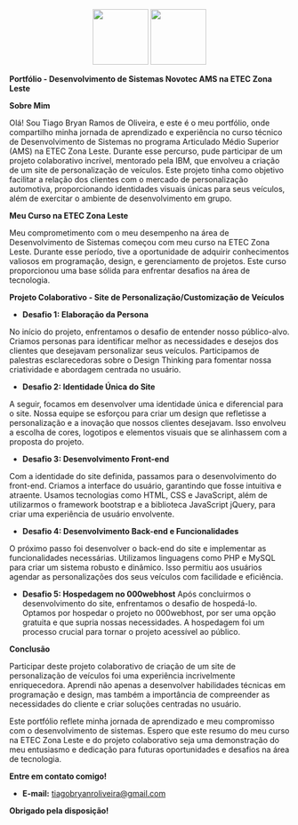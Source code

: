 <div align="center">
<a href='https://www.ibm.com/'><img width="100" src="https://media.canva.com/1/image-resize/1/200_200_100_PNG_F/czM6Ly9tZWRpYS1wcml2YXRlLmNhbnZhLmNvbS9wM0dmRS9NQUZ4a05wM0dmRS8xL3AucG5n?osig=AAAAAAAAAAAAAAAAAAAAAFdE0z9sqzc46H9qt8MqSPhsLwf_KunoRWrsR5CCc8Uo&exp=1698219137&x-canva-quality=thumbnail&csig=AAAAAAAAAAAAAAAAAAAAADqPbuFThmxJtHsm5UcRVthc0KL1NkvozoEewC-KAH2v"></a>
<a href='https://www.cps.sp.gov.br/etec/'><img width="100" src="https://media.canva.com/1/image-resize/1/182_115_100_PNG_F/czM6Ly9tZWRpYS1wcml2YXRlLmNhbnZhLmNvbS9pNGptRS9NQUZ4a0VpNGptRS8xL3AucG5n?osig=AAAAAAAAAAAAAAAAAAAAAHm4J0dYeSrLg3OcuYDNti39Ks0FpqTfQGu7j52sBNJo&exp=1698221154&x-canva-quality=thumbnail&csig=AAAAAAAAAAAAAAAAAAAAAITrDRJwpLkbVbYD9AAbKkGfDlNg-JJpdqtsyccUXdV2"> </a>
</div>

**Portfólio - Desenvolvimento de Sistemas Novotec AMS na ETEC Zona Leste**

**Sobre Mim**

Olá! Sou Tiago Bryan Ramos de Oliveira, e este é o meu portfólio, onde compartilho minha jornada de aprendizado e experiência no curso técnico de Desenvolvimento de Sistemas no programa Articulado Médio Superior (AMS) na ETEC Zona Leste. Durante esse percurso, pude participar de um projeto colaborativo incrível, mentorado pela IBM, que envolveu a criação de um site de personalização de veículos. Este projeto tinha como objetivo facilitar a relação dos clientes com o mercado de personalização automotiva, proporcionando identidades visuais únicas para seus veículos, além de exercitar o ambiente de desenvolvimento em grupo.

**Meu Curso na ETEC Zona Leste**

Meu comprometimento com o meu desempenho na área de Desenvolvimento de Sistemas começou com meu curso na ETEC Zona Leste. Durante esse período, tive a oportunidade de adquirir conhecimentos valiosos em programação, design, e gerenciamento de projetos. Este curso proporcionou uma base sólida para enfrentar desafios na área de tecnologia.

**Projeto Colaborativo - Site de Personalização/Customização de Veículos**

* **Desafio 1: Elaboração da Persona**

No início do projeto, enfrentamos o desafio de entender nosso público-alvo. Criamos personas para identificar melhor as necessidades e desejos dos clientes que desejavam personalizar seus veículos. Participamos de palestras esclarecedoras sobre o Design Thinking para fomentar nossa criatividade e abordagem centrada no usuário.

* **Desafio 2: Identidade Única do Site**

A seguir, focamos em desenvolver uma identidade única e diferencial para o site. Nossa equipe se esforçou para criar um design que refletisse a personalização e a inovação que nossos clientes desejavam. Isso envolveu a escolha de cores, logotipos e elementos visuais que se alinhassem com a proposta do projeto.

* **Desafio 3: Desenvolvimento Front-end**

Com a identidade do site definida, passamos para o desenvolvimento do front-end. Criamos a interface do usuário, garantindo que fosse intuitiva e atraente. Usamos tecnologias como HTML, CSS e JavaScript, além de utilizarmos o framework bootstrap e a biblioteca JavaScript jQuery, para criar uma experiência de usuário envolvente.

* **Desafio 4: Desenvolvimento Back-end e Funcionalidades**

O próximo passo foi desenvolver o back-end do site e implementar as funcionalidades necessárias. Utilizamos linguagens como PHP e MySQL para criar um sistema robusto e dinâmico. Isso permitiu aos usuários agendar as personalizações dos seus veículos com facilidade e eficiência.

* **Desafio 5: Hospedagem no 000webhost**
Após concluirmos o desenvolvimento do site, enfrentamos o desafio de hospedá-lo. Optamos por hospedar o projeto no 000webhost, por ser uma opção gratuita e que supria nossas necessidades. A hospedagem foi um processo crucial para tornar o projeto acessível ao público.

**Conclusão**

Participar deste projeto colaborativo de criação de um site de personalização de veículos foi uma experiência incrivelmente enriquecedora. Aprendi não apenas a desenvolver habilidades técnicas em programação e design, mas também a importância de compreender as necessidades do cliente e criar soluções centradas no usuário.

Este portfólio reflete minha jornada de aprendizado e meu compromisso com o desenvolvimento de sistemas. Espero que este resumo do meu curso na ETEC Zona Leste e do projeto colaborativo seja uma demonstração do meu entusiasmo e dedicação para futuras oportunidades e desafios na área de tecnologia.

**Entre em contato comigo!**

* **E-mail:** tiagobryanroliveira@gmail.com

**Obrigado pela disposição!**


